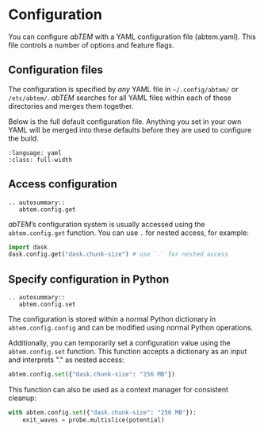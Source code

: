# Configuration

You can configure *abTEM* with a YAML configuration file (abtem.yaml). This file controls a number of options and
feature flags.

## Configuration files

The configuration is specified by *any* YAML file in `~/.config/abtem/` or `/etc/abtem/`. *abTEM* searches for all YAML
files within each of these directories and merges them together.

Below is the full default configuration file. Anything you set in your own YAML will be merged into these
defaults before they are used to configure the build.

```{literalinclude} ./default_config.yaml
:language: yaml
:class: full-width
```

## Access configuration

```{eval-rst}
.. autosummary::
   abtem.config.get
```

*abTEM*’s configuration system is usually accessed using the `abtem.config.get` function. You can use `.` for nested
access, for example:

```python
import dask
dask.config.get("dask.chunk-size") # use `.` for nested access
```

## Specify configuration in Python

```{eval-rst}
.. autosummary::
   abtem.config.set
```

The configuration is stored within a normal Python dictionary in `abtem.config.config` and can be modified using normal
Python operations.

Additionally, you can temporarily set a configuration value using the `abtem.config.set` function. This function accepts
a dictionary as an input and interprets "." as nested access:

```python
abtem.config.set({"dask.chunk-size": "256 MB"})
```

This function can also be used as a context manager for consistent cleanup:

```python
with abtem.config.set({"dask.chunk-size": "256 MB"}):
    exit_waves = probe.multislice(potential)
```
